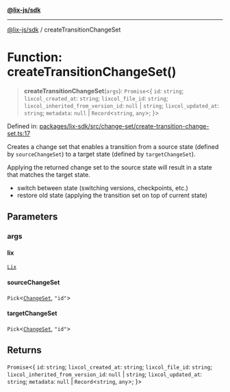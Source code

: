 [**@lix-js/sdk**](../README.md)

***

[@lix-js/sdk](../README.md) / createTransitionChangeSet

# Function: createTransitionChangeSet()

> **createTransitionChangeSet**(`args`): `Promise`\<\{ `id`: `string`; `lixcol_created_at`: `string`; `lixcol_file_id`: `string`; `lixcol_inherited_from_version_id`: `null` \| `string`; `lixcol_updated_at`: `string`; `metadata`: `null` \| `Record`\<`string`, `any`\>; \}\>

Defined in: [packages/lix-sdk/src/change-set/create-transition-change-set.ts:17](https://github.com/opral/monorepo/blob/fb8153a2c5d4710eaaabf056fe653be88060a185/packages/lix-sdk/src/change-set/create-transition-change-set.ts#L17)

Creates a change set that enables a transition from a source state
(defined by `sourceChangeSet`) to a target state (defined by `targetChangeSet`).

Applying the returned change set to the source state will result in a state
that matches the target state.

- switch between state (switching versions, checkpoints, etc.)
- restore old state (applying the transition set on top of current state)

## Parameters

### args

#### lix

[`Lix`](../type-aliases/Lix.md)

#### sourceChangeSet

`Pick`\<[`ChangeSet`](../type-aliases/ChangeSet.md), `"id"`\>

#### targetChangeSet

`Pick`\<[`ChangeSet`](../type-aliases/ChangeSet.md), `"id"`\>

## Returns

`Promise`\<\{ `id`: `string`; `lixcol_created_at`: `string`; `lixcol_file_id`: `string`; `lixcol_inherited_from_version_id`: `null` \| `string`; `lixcol_updated_at`: `string`; `metadata`: `null` \| `Record`\<`string`, `any`\>; \}\>
